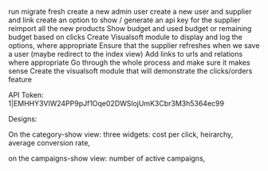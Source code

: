 run migrate fresh
create a new admin user
create a new user and supplier and link
create an option to show / generate an api key for the supplier
reimport all the new products
Show budget and used budget or remaining budget based on clicks
Create Visualsoft module to display and log the options, where appropriate
Ensure that the supplier refreshes when we save a user (maybe redirect to the index view)
Add links to urls and relations where appropriate
Go through the whole process and make sure it makes sense
Create the visualsoft module that will demonstrate the clicks/orders feature 


API Token:
1|EMHHY3VlW24PP9pJf1Oqe02DWSlojUmK3Cbr3M3h5364ec99


Designs:

On the category-show view:
three widgets: cost per click, heirarchy, average conversion rate, 


on the campaigns-show view:
number of active campaigns, 
